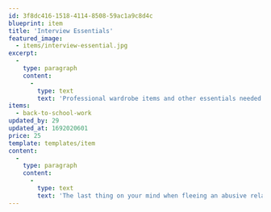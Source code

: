 ```yaml
---
id: 3f8dc416-1518-4114-8508-59ac1a9c8d4c
blueprint: item
title: 'Interview Essentials'
featured_image:
  - items/interview-essential.jpg
excerpt:
  -
    type: paragraph
    content:
      -
        type: text
        text: 'Professional wardrobe items and other essentials needed to interview confidently'
items:
  - back-to-school-work
updated_by: 29
updated_at: 1692020601
price: 25
template: templates/item
content:
  -
    type: paragraph
    content:
      -
        type: text
        text: 'The last thing on your mind when fleeing an abusive relationship is what you may need for an interview. Your Interview Essentials gift could provide an interview-ready outfit, hair care or supplies so residents feel confident when applying for jobs. Interview Essentials may also prepare our residents for other situational events like meeting a child’s teacher, attending a graduation, wedding, or funeral. Feeling appropriately dresses in many situations alleviates insecurity.'
---
```

